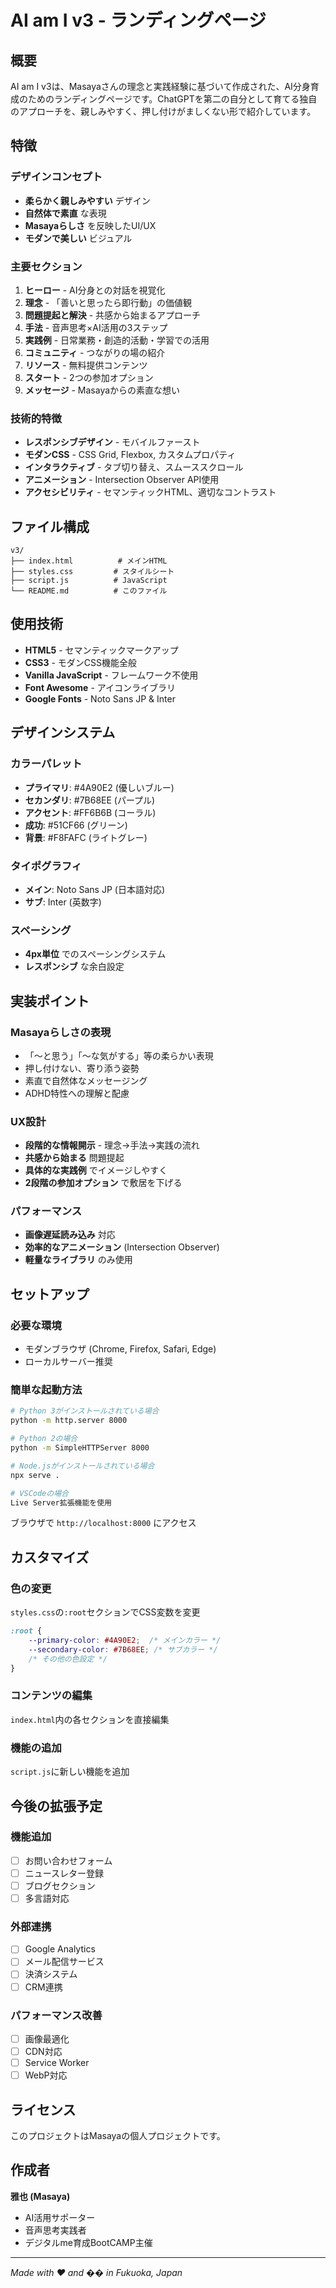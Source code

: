 # AI am I v3 - ランディングページ

## 概要

AI am I v3は、Masayaさんの理念と実践経験に基づいて作成された、AI分身育成のためのランディングページです。ChatGPTを第二の自分として育てる独自のアプローチを、親しみやすく、押し付けがましくない形で紹介しています。

## 特徴

### デザインコンセプト
- **柔らかく親しみやすい** デザイン
- **自然体で素直** な表現
- **Masayaらしさ** を反映したUI/UX
- **モダンで美しい** ビジュアル

### 主要セクション
1. **ヒーロー** - AI分身との対話を視覚化
2. **理念** - 「善いと思ったら即行動」の価値観
3. **問題提起と解決** - 共感から始まるアプローチ
4. **手法** - 音声思考×AI活用の3ステップ
5. **実践例** - 日常業務・創造的活動・学習での活用
6. **コミュニティ** - つながりの場の紹介
7. **リソース** - 無料提供コンテンツ
8. **スタート** - 2つの参加オプション
9. **メッセージ** - Masayaからの素直な想い

### 技術的特徴
- **レスポンシブデザイン** - モバイルファースト
- **モダンCSS** - CSS Grid, Flexbox, カスタムプロパティ
- **インタラクティブ** - タブ切り替え、スムーススクロール
- **アニメーション** - Intersection Observer API使用
- **アクセシビリティ** - セマンティックHTML、適切なコントラスト

## ファイル構成

```
v3/
├── index.html          # メインHTML
├── styles.css         # スタイルシート
├── script.js          # JavaScript
└── README.md          # このファイル
```

## 使用技術

- **HTML5** - セマンティックマークアップ
- **CSS3** - モダンCSS機能全般
- **Vanilla JavaScript** - フレームワーク不使用
- **Font Awesome** - アイコンライブラリ
- **Google Fonts** - Noto Sans JP & Inter

## デザインシステム

### カラーパレット
- **プライマリ**: #4A90E2 (優しいブルー)
- **セカンダリ**: #7B68EE (パープル)
- **アクセント**: #FF6B6B (コーラル)
- **成功**: #51CF66 (グリーン)
- **背景**: #F8FAFC (ライトグレー)

### タイポグラフィ
- **メイン**: Noto Sans JP (日本語対応)
- **サブ**: Inter (英数字)

### スペーシング
- **4px単位** でのスペーシングシステム
- **レスポンシブ** な余白設定

## 実装ポイント

### Masayaらしさの表現
- 「〜と思う」「〜な気がする」等の柔らかい表現
- 押し付けない、寄り添う姿勢
- 素直で自然体なメッセージング
- ADHD特性への理解と配慮

### UX設計
- **段階的な情報開示** - 理念→手法→実践の流れ
- **共感から始まる** 問題提起
- **具体的な実践例** でイメージしやすく
- **2段階の参加オプション** で敷居を下げる

### パフォーマンス
- **画像遅延読み込み** 対応
- **効率的なアニメーション** (Intersection Observer)
- **軽量なライブラリ** のみ使用

## セットアップ

### 必要な環境
- モダンブラウザ (Chrome, Firefox, Safari, Edge)
- ローカルサーバー推奨

### 簡単な起動方法

```bash
# Python 3がインストールされている場合
python -m http.server 8000

# Python 2の場合
python -m SimpleHTTPServer 8000

# Node.jsがインストールされている場合
npx serve .

# VSCodeの場合
Live Server拡張機能を使用
```

ブラウザで `http://localhost:8000` にアクセス

## カスタマイズ

### 色の変更
`styles.css`の`:root`セクションでCSS変数を変更

```css
:root {
    --primary-color: #4A90E2;  /* メインカラー */
    --secondary-color: #7B68EE; /* サブカラー */
    /* その他の色設定 */
}
```

### コンテンツの編集
`index.html`内の各セクションを直接編集

### 機能の追加
`script.js`に新しい機能を追加

## 今後の拡張予定

### 機能追加
- [ ] お問い合わせフォーム
- [ ] ニュースレター登録
- [ ] ブログセクション
- [ ] 多言語対応

### 外部連携
- [ ] Google Analytics
- [ ] メール配信サービス
- [ ] 決済システム
- [ ] CRM連携

### パフォーマンス改善
- [ ] 画像最適化
- [ ] CDN対応
- [ ] Service Worker
- [ ] WebP対応

## ライセンス

このプロジェクトはMasayaの個人プロジェクトです。

## 作成者

**雅也 (Masaya)**
- AI活用サポーター
- 音声思考実践者
- デジタルme育成BootCAMP主催

---

*Made with ❤️ and �� in Fukuoka, Japan* 